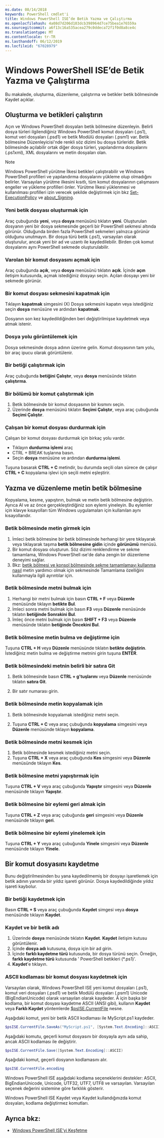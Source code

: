 ```yaml
---
ms.date: 08/14/2018
keywords: PowerShell cmdlet'i
title: Windows PowerShell ISE’de Betik Yazma ve Çalıştırma
ms.openlocfilehash: 4a08d7d206d103dcb398964d7ce75bea1e76559a
ms.sourcegitcommit: a6f13c16a535acea279c0ddeca72f1f0d8a8ce4c
ms.translationtype: MT
ms.contentlocale: tr-TR
ms.lasthandoff: 06/12/2019
ms.locfileid: "67028979"
---
```

# <a name="how-to-write-and-run-scripts-in-the-windows-powershell-ise"></a>Windows PowerShell ISE’de Betik Yazma ve Çalıştırma

Bu makalede, oluşturma, düzenleme, çalıştırma ve betikler betik bölmesinde Kaydet açıklar.

## <a name="how-to-create-and-run-scripts"></a>Oluşturma ve betikleri çalıştırın

Açın ve Windows PowerShell dosyaları betik bölmesine düzenleyin. Belirli dosya türleri ilgilendiğiniz Windows PowerShell komut dosyaları (.ps1), komut veri dosyaları (.psd1) ve betik Modülü dosyaları (.psm1) var. Betik bölmesine Düzenleyicisi'nde renkli söz dizimi bu dosya türleridir. Betik bölmesinde açılabilir ortak diğer dosya türleri, yapılandırma dosyalarını (.ps1xml), XML dosyalarını ve metin dosyaları olan.

> [!NOTE]
> Windows PowerShell yürütme İlkesi betikleri çalıştırabilir ve Windows PowerShell profilleri ve yapılandırma dosyalarını yükleme olup olmadığını belirler. Varsayılan yürütme ilkesini kısıtlı, tüm komut dosyalarının çalışmasını engeller ve yükleme profilleri önler. Yürütme İlkesi yüklenmesi ve kullanılması profilleri izin verecek şekilde değiştirmek için bkz [Set-ExecutionPolicy](/powershell/module/microsoft.powershell.security/set-executionpolicy) ve [about_Signing](/powershell/module/microsoft.powershell.core/about/about_signing).

### <a name="to-create-a-new-script-file"></a>Yeni betik dosyası oluşturmak için

Araç çubuğunda **yeni**, veya **dosya** menüsünü tıklatın **yeni**. Oluşturulan dosyanın yeni bir dosya sekmesinde geçerli bir PowerShell sekmesi altında görünür. Olduğunda birden fazla PowerShell sekmeleri yalnızca görünür olduğunu unutmayın. Bir dosya türü betik (.ps1), varsayılan olarak oluşturulur, ancak yeni bir ad ve uzantı ile kaydedilebilir. Birden çok komut dosyalarını aynı PowerShell sekmede oluşturulabilir.

### <a name="to-open-an-existing-script"></a>Varolan bir komut dosyasını açmak için

Araç çubuğunda **açık**, veya **dosya** menüsünü tıklatın **açık**. İçinde **açın** iletişim kutusunda, açmak istediğiniz dosyayı seçin. Açılan dosyayı yeni bir sekmede görünür.

### <a name="to-close-a-script-tab"></a>Bir komut dosyası sekmesini kapatmak için

Tıklayın **kapatmak** simgesini (X) Dosya sekmesini kapatın veya istediğiniz seçin **dosya** menüsüne ve ardından **kapatmak**.

Dosyanın son kez kaydedildiğinden beri değiştirilmişse kaydetmek veya atmak istenir.

### <a name="to-display-the-file-path"></a>Dosya yolu görüntülemek için

Dosya sekmesinde dosya adının üzerine gelin. Komut dosyasının tam yolu, bir araç ipucu olarak görüntülenir.

### <a name="to-run-a-script"></a>Bir betiği çalıştırmak için

Araç çubuğunda **betiğini Çalıştır**, veya **dosya** menüsünde tıklatın **çalıştırma**.

### <a name="to-run-a-portion-of-a-script"></a>Bir bölümü bir komut çalıştırmak için

1. Betik bölmesinde bir komut dosyasının bir kısmını seçin.
2. Üzerinde **dosya** menüsünü tıklatın **Seçimi Çalıştır**, veya araç çubuğunda **Seçimi Çalıştır**.

### <a name="to-stop-a-running-script"></a>Çalışan bir komut dosyası durdurmak için

Çalışan bir komut dosyası durdurmak için birkaç yolu vardır.

- Tıklayın **durdurma işlemi** araç
- CTRL + BREAK tuşlarına basın.
- Seçin **dosya** menüsüne ve ardından **durdurma işlemi**.

Tuşuna basarak **CTRL + C** metindir, bu durumda seçili olan sürece de çalışır **CTRL + C** kopyalama işlevi için seçili metni eşleştirir.

## <a name="how-to-write-and-edit-text-in-the-script-pane"></a>Yazma ve düzenleme metin betik bölmesine

Kopyalama, kesme, yapıştırın, bulmak ve metin betik bölmesine değiştirin. Ayrıca Al ve az önce gerçekleştirdiğiniz son eylemi yineleyin. Bu eylemler için klavye kısayolları tüm Windows uygulamaları için kullanılan aynı kısayollarıdır.

### <a name="to-enter-text-in-the-script-pane"></a>Betik bölmesinde metin girmek için

1. İmleci betik bölmesine bir betik bölmesinde herhangi bir yere tıklayarak veya tıklayarak taşıma **betik bölmesine gidin** içinde **görünümü** menüsü.
2. Bir komut dosyası oluşturun. Söz dizimi renklendirme ve sekme tamamlama, Windows PowerShell ıse'de daha zengin bir düzenleme deneyimi sağlar.
3. Bkz: [betik bölmesi ve konsol bölmesinde sekme tamamlamayı kullanma nasıl](How-to-Use-Tab-Completion-in-the-Script-Pane-and-Console-Pane.md) metin yardımcı olmak için sekmesinde Tamamlama özelliğini kullanmayla ilgili ayrıntılar için.

### <a name="to-find-text-in-the-script-pane"></a>Betik bölmesinde metni bulmak için

1. Herhangi bir metni bulmak için basın **CTRL + F** veya **Düzenle** menüsünde tıklayın **betikte Bul**.
2. İmleci sonra metni bulmak için basın **F3** veya **Düzenle** menüsünde tıklatın **betiğinde Sonrakini Bul**.
3. İmleç önce metni bulmak için basın **SHIFT + F3** veya **Düzenle** menüsünde tıklatın **betiğinde Öncekini Bul**.

### <a name="to-find-and-replace-text-in-the-script-pane"></a>Betik bölmesine metin bulma ve değiştirme için

Tuşuna **CTRL + H** veya **Düzenle** menüsünde tıklatın **betikte değiştirin**. İstediğiniz metin bulma ve değiştirme metnini girin tuşuna **ENTER**.

### <a name="to-go-to-a-particular-line-of-text-in-the-script-pane"></a>Betik bölmesindeki metnin belirli bir satıra Git

1. Betik bölmesinde basın **CTRL + g'tuşlarını** veya **Düzenle** menüsünde tıklatın **satıra Git**.

2. Bir satır numarası girin.

### <a name="to-copy-text-in-the-script-pane"></a>Betik bölmesinde metin kopyalamak için

1. Betik bölmesinde kopyalamak istediğiniz metni seçin.

2. Tuşuna **CTRL + C** veya araç çubuğunda **kopyalama** simgesini veya **Düzenle** menüsünde tıklayın **kopyalama**.

### <a name="to-cut-text-in-the-script-pane"></a>Betik bölmesinde metni kesmek için

1. Betik bölmesinde kesmek istediğiniz metni seçin.
2. Tuşuna **CTRL + X** veya araç çubuğunda **Kes** simgesini veya **Düzenle** menüsünde tıklayın **Kes**.

### <a name="to-paste-text-into-the-script-pane"></a>Betik bölmesine metni yapıştırmak için

Tuşuna **CTRL + V** veya araç çubuğunda **Yapıştır** simgesini veya **Düzenle** menüsünde tıklayın **Yapıştır**.

### <a name="to-undo-an-action-in-the-script-pane"></a>Betik bölmesine bir eylemi geri almak için

Tuşuna **CTRL + Z** veya araç çubuğunda **geri** simgesini veya **Düzenle** menüsünde tıklayın **geri**.

### <a name="to-redo-an-action-in-the-script-pane"></a>Betik bölmesine bir eylemi yinelemek için

Tuşuna **CTRL + Y** veya araç çubuğunda **Yinele** simgesini veya **Düzenle** menüsünde tıklayın **Yinele**.

## <a name="how-to-save-a-script"></a>Bir komut dosyasını kaydetme

Bunu değiştirilmesinden bu yana kaydedilmemiş bir dosyayı işaretlemek için betik adının yanında bir yıldız işareti görünür. Dosya kaydedildiğinde yıldız işareti kaybolur.

### <a name="to-save-a-script"></a>Bir betiği kaydetmek için

Basın **CTRL + S** veya araç çubuğunda **Kaydet** simgesi veya **dosya** menüsünde tıklayın **Kaydet**.

### <a name="to-save-and-name-a-script"></a>Kaydet ve bir betik adı

1. Üzerinde **dosya** menüsünde tıklatın **Kaydet**. **Kaydet** iletişim kutusu görüntülenir.
2. İçinde **dosya adı** kutusuna, dosya için bir ad girin.
3. İçinde **farklı kaydetme türü** kutusunda, bir dosya türünü seçin. Örneğin, **farklı kaydetme türü** kutusunda ' PowerShell betikleri (\*.ps1)'.
4. **Kaydet**'e tıklayın.

### <a name="to-save-a-script-in-ascii-encoding"></a>ASCII kodlaması bir komut dosyası kaydetmek için

Varsayılan olarak, Windows PowerShell ISE yeni komut dosyaları (.ps1), komut veri dosyaları (.psd1) ve betik Modülü dosyaları (.psm1) Unicode (BigEndianUnicode) olarak varsayılan olarak kaydeder. Â için başka bir kodlama, bir komut dosyası kaydetme ASCII (ANSI gibi), kullanın **Kaydet** veya **Farklı Kaydet** yöntemlerde [$psISE.CurrentFile](object-model/the-ise-object-model-hierarchy.md) nesne.

Aşağıdaki komut, yeni bir betik ASCII kodlaması ile MyScript.ps1 kaydeder.

```powershell
$psISE.CurrentFile.SaveAs("MyScript.ps1", [System.Text.Encoding]::ASCII)
```

Aşağıdaki komutu, geçerli komut dosyasını bir dosyayla aynı ada sahip, ancak ASCII kodlaması ile değiştirir.

```powershell
$psISE.CurrentFile.Save([System.Text.Encoding]::ASCII)
```

Aşağıdaki komut, geçerli dosyanın kodlamasını alır.

```powershell
$psISE.CurrentFile.encoding
```

Windows PowerShell ISE aşağıdaki kodlama seçeneklerini destekler: ASCII, BigEndianUnicode, Unicode, UTF32, UTF7, UTF8 ve varsayılan. Varsayılan seçenek değerini sistemine göre farklılık gösterir.

Windows PowerShell ISE Kaydet veya Kaydet kullandığınızda komut dosyaları, kodlama değiştirmez komutları.

## <a name="see-also"></a>Ayrıca bkz:

- [Windows PowerShell ISE’yi Keşfetme](../../getting-started/fundamental/exploring-the-windows-powershell-ise.md)
